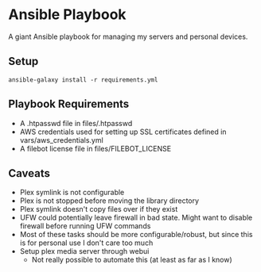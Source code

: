 # Ansible Playbook
A giant Ansible playbook for managing my servers and personal devices.

## Setup
`ansible-galaxy install -r requirements.yml`

## Playbook Requirements
* A .htpasswd file in files/.htpasswd
* AWS credentials used for setting up SSL certificates defined in vars/aws\_credentials.yml
* A filebot license file in files/FILEBOT_LICENSE

## Caveats
* Plex symlink is not configurable
* Plex is not stopped before moving the library directory
* Plex symlink doesn't copy files over if they exist
* UFW could potentially leave firewall in bad state. Might want to disable firewall before running UFW commands
* Most of these tasks should be more configurable/robust, but since this is for personal use I don't care too much
* Setup plex media server through webui
  * Not really possible to automate this (at least as far as I know)
